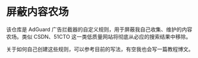 # 屏蔽内容农场

该仓库是 AdGuard 广告拦截器的自定义规则，用于屏蔽我自己收集、维护的内容农场。类似 CSDN、51CTO 这一类低质量网站将彻底从必应的搜索结果中移除。

关于如何自己创建这些规则，可以参考目前的写法，有空我也会写一篇教程博文。
